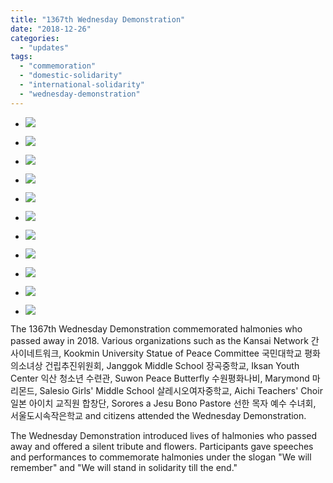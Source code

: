 ```yaml
---
title: "1367th Wednesday Demonstration"
date: "2018-12-26"
categories: 
  - "updates"
tags: 
  - "commemoration"
  - "domestic-solidarity"
  - "international-solidarity"
  - "wednesday-demonstration"
---
```


- ![](http://womenandwar.net/kr/wp-content/uploads/2018/12/1-7-1024x680.jpg)
    
- ![](http://womenandwar.net/kr/wp-content/uploads/2018/12/2-7-1024x680.jpg)
    
- ![](http://womenandwar.net/kr/wp-content/uploads/2018/12/3-7-1024x680.jpg)
    
- ![](http://womenandwar.net/kr/wp-content/uploads/2018/12/4-6-1024x680.jpg)
    
- ![](http://womenandwar.net/kr/wp-content/uploads/2018/12/5-5-1024x680.jpg)
    
- ![](http://womenandwar.net/kr/wp-content/uploads/2018/12/6-3-1024x680.jpg)
    
- ![](http://womenandwar.net/kr/wp-content/uploads/2018/12/7-3-1024x680.jpg)
    
- ![](http://womenandwar.net/kr/wp-content/uploads/2018/12/8-3-1024x680.jpg)
    
- ![](http://womenandwar.net/kr/wp-content/uploads/2018/12/9-3-1024x680.jpg)
    
- ![](http://womenandwar.net/kr/wp-content/uploads/2018/12/10-3-1024x680.jpg)
    
- ![](http://womenandwar.net/kr/wp-content/uploads/2018/12/11-2-1024x768.jpg)
    

The 1367th Wednesday Demonstration commemorated halmonies who passed away in 2018. Various organizations such as the Kansai Network 간사이네트워크, Kookmin University Statue of Peace Committee 국민대학교 평화의소녀상 건립추진위원회, Janggok Middle School 장곡중학교, Iksan Youth Center 익산 청소년 수련관, Suwon Peace Butterfly 수원평화나비, Marymond 마리몬드, Salesio Girls' Middle School 살레시오여자중학교, Aichi Teachers' Choir 일본 아이치 교직원 합창단, Sorores a Jesu Bono Pastore 선한 목자 예수 수녀회, 서울도시속작은학교 and citizens attended the Wednesday Demonstration.

The Wednesday Demonstration introduced lives of halmonies who passed away and offered a silent tribute and flowers. Participants gave speeches and performances to commemorate halmonies under the slogan "We will remember" and "We will stand in solidarity till the end."
